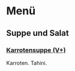 # Menü

## Suppe und Salat

### [Karrotensuppe (V+)](rezepte/suppen/karrotensuppe.md)

Karroten. Tahini.
